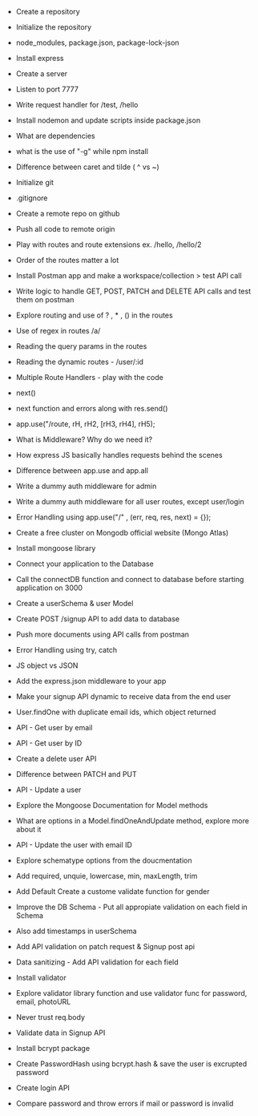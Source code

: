 - Create a repository
- Initialize the repository
- node_modules, package.json, package-lock-json
- Install express
- Create a server
- Listen to port 7777
- Write request handler for /test, /hello
- Install nodemon and update scripts inside package.json
- What are dependencies
- what is the use of "-g" while npm install
- Difference between caret and tilde ( ^ vs ~)

- Initialize git
- .gitignore
- Create a remote repo on github
- Push all code to remote origin
- Play with routes and route extensions ex. /hello, /hello/2
- Order of the routes matter a lot
- Install Postman app and make a workspace/collection > test API call
- Write logic to handle GET, POST, PATCH and DELETE API calls and test them on postman
- Explore routing and use of ? , * , () in the routes
- Use of regex in routes /a/
- Reading the query params in the routes
- Reading the dynamic routes - /user/:id

- Multiple Route Handlers - play with the code
- next()
- next function and errors along with res.send()
- app.use("/route, rH, rH2, [rH3, rH4], rH5);

- What is Middleware? Why do we need it?
- How express JS basically handles requests behind the scenes
- Difference between app.use and app.all
- Write a dummy auth middleware for admin
- Write a dummy auth middleware for all user routes, except user/login 

- Error Handling using app.use("/" , (err, req, res, next) = {});

- Create a free cluster on Mongodb  official website (Mongo Atlas)
- Install mongoose library
- Connect your application to the Database 
- Call the connectDB function and connect to database before starting application on 3000
- Create a userSchema & user Model

- Create POST /signup API to add data to database
- Push more documents using API calls from postman
- Error Handling using try, catch

- JS object vs JSON
- Add the express.json middleware to your app
- Make your signup API dynamic to receive data from the end user
- User.findOne with duplicate email ids, which object returned
- API - Get user by email
- API - Get user by ID
- Create a delete user API
- Difference between PATCH and PUT
- API - Update a user
- Explore the Mongoose Documentation for Model methods
- What are options in a Model.findOneAndUpdate method, explore more about it
- API - Update the user with email ID

- Explore schematype options from the doucmentation
- Add required, unquie, lowercase, min, maxLength, trim
- Add Default
Create a custome validate function for gender
- Improve the DB Schema - Put all appropiate validation on each field in Schema
- Also add timestamps in userSchema

 - Add API validation on patch request & Signup post api
 - Data sanitizing - Add API validation for each field

 - Install validator
 - Explore validator library function and use validator func for password, email, photoURL
 - Never trust req.body
 - Validate data in Signup API
 - Install bcrypt package
 - Create PasswordHash using bcrypt.hash & save the user is excrupted password 
 - Create login API
 - Compare password and throw errors if mail or password is invalid